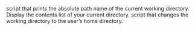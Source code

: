 script that prints the absolute path name of the current working directory.
Display the contents list of your current directory.
script that changes the working directory to the user’s home directory.
